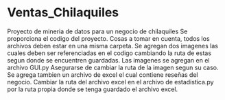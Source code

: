 # Ventas_Chilaquiles
Proyecto de mineria de datos para un negocio de chilaquiles
Se proporciona el codigo del proyecto.
Cosas a tomar en cuenta, todos los archivos deben estar en una misma carpeta. 
Se agregan dos imagenes las cuales deben ser referenciadas en el codigo cambiando la ruta de estas segun donde se encuentren guardadas. 
Las imagenes se agregan en el archivo GUI.py Asegurarse de cambiar la ruta de la imagen segun su caso.
Se agrega tambien un archivo de excel el cual contiene reseñas del negocio.
Cambiar la ruta del archivo excel en el archivo de estadistica.py por la ruta propia donde se tenga guardado el archivo excel.

